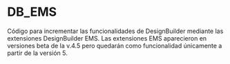 # DB_EMS
Código para incrementar las funcionalidades de DesignBuilder mediante las extensiones DesignBuilder EMS.
Las extensiones EMS aparecieron en versiones beta de la v.4.5 pero quedarán como funcionalidad únicamente a partir de la versión 5.
